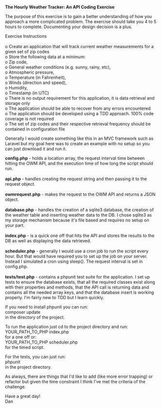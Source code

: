 <strong>The Hourly Weather Tracker: An API Coding Exercise</strong>

<p>The purpose of this exercise is to gain a better understanding of how you approach a more complicated problem. The exercise should take you 4 to 5 hours to complete. Documenting your design decision is a plus.

Exercise Instructions <br>
<br>o    Create an application that will track current weather measurements for a given set of zip codes
<br>o    Store the following data at a minimum:
<br>o    Zip code,
<br>o    General weather conditions (e.g. sunny, rainy, etc),
<br>o    Atmospheric pressure,
<br>o    Temperature (in Fahrenheit),
<br>o    Winds (direction and speed),
<br>o    Humidity,
<br>o    Timestamp (in UTC)
<br>o    There is no output requirement for this application, it is data retrieval and storage only
<br>o    The application should be able to recover from any errors encountered
<br>o    The application should be developed using a TDD approach. 100% code coverage is not required
<br>o     The set of zip codes and their respective retrieval frequency should be contained in configuration file
</p>


<p>
Generally I would create something like this in an MVC framework such as Laravel but my goal here was to create an example with no setup so you can just download it and run it.

<strong>config.php</strong> - holds a location array, the request interval time between hitting the OWM API, and the execution time of how long the script should run.<br><br>
<strong>api.php</strong> - handles creating the request string and then passing it to the request object.<br><br>
<strong>owmrequest.php</strong> - makes the request to the OWM API and returns a JSON object.<br><br>
<strong>database.php</strong> - handles the creation of a sqlite3 database, the creation of the weather table and inserting weather data to the DB. I chose sqlite3 as my storage mechanism because it's file based and requires no setup on your part.<br><br>
<strong>index.php</strong> - is a quick one off that hits the API and stores the results to the DB as well as displaying the data retrieved.<br><br>
<strong>scheduler.php</strong> - generally I would use a cron job to run the script every hour. But that would have required you to set up the job on your server. Instead I simulated a cron using sleep(). The request interval is set in config.php.<br><br>
<strong>tests/test.php</strong> - contains a phpunit test suite for the application.  I set up tests to ensure the database exists, that all the required classes exist along with their properties and methods, that the API call is returning data and contains all the needed array keys, and that the database insert is working properly. I'm fairly new to TDD but I learn quickly. <br>

If you need to install phpunit you can run:<br>
composer update<br>
in the directory of the project.<br>

To run the application just cd to the project directory and run: <br>
YOUR_PATH_TO_PHP index.php <br>
for a one off or: <br>
YOUR_PATH_TO_PHP scheduler.php <br>
for the timed script. <br>

For the tests, you can just run: <br>
phpunit <br>
in the project directory.<br>

As always, there are things that I'd like to add (like more error trapping) or refactor but given the time constraint I think I've met the criteria of the challenge. <br>

Have a great day!<br>
Dan
</p>
